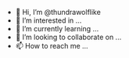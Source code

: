 - 👋 Hi, I’m @thundrawolflike
- 👀 I’m interested in ...
- 🌱 I’m currently learning ...
- 💞️ I’m looking to collaborate on ...
- 📫 How to reach me ...

<!---
thundrawolflike/thundrawolflike is a ✨ special ✨ repository because its `README.md` (this file) appears on your GitHub profile.
You can click the Preview link to take a look at your changes.
--->
